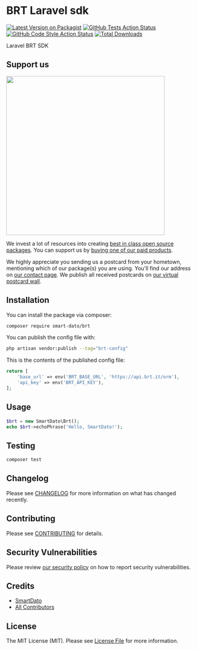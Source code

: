 # BRT Laravel sdk

[![Latest Version on Packagist](https://img.shields.io/packagist/v/smart-dato/brt.svg?style=flat-square)](https://packagist.org/packages/smart-dato/brt)
[![GitHub Tests Action Status](https://img.shields.io/github/actions/workflow/status/smart-dato/brt/run-tests.yml?branch=main&label=tests&style=flat-square)](https://github.com/smart-dato/brt/actions?query=workflow%3Arun-tests+branch%3Amain)
[![GitHub Code Style Action Status](https://img.shields.io/github/actions/workflow/status/smart-dato/brt/fix-php-code-style-issues.yml?branch=main&label=code%20style&style=flat-square)](https://github.com/smart-dato/brt/actions?query=workflow%3A"Fix+PHP+code+style+issues"+branch%3Amain)
[![Total Downloads](https://img.shields.io/packagist/dt/smart-dato/brt.svg?style=flat-square)](https://packagist.org/packages/smart-dato/brt)

Laravel BRT SDK

## Support us

[<img src="https://github-ads.s3.eu-central-1.amazonaws.com/brt.jpg?t=1" width="419px" />](https://spatie.be/github-ad-click/brt)

We invest a lot of resources into creating [best in class open source packages](https://spatie.be/open-source). You can support us by [buying one of our paid products](https://spatie.be/open-source/support-us).

We highly appreciate you sending us a postcard from your hometown, mentioning which of our package(s) you are using. You'll find our address on [our contact page](https://spatie.be/about-us). We publish all received postcards on [our virtual postcard wall](https://spatie.be/open-source/postcards).

## Installation

You can install the package via composer:

```bash
composer require smart-dato/brt
```

You can publish the config file with:

```bash
php artisan vendor:publish --tag="brt-config"
```

This is the contents of the published config file:

```php
return [
    'base_url' => env('BRT_BASE_URL', 'https://api.brt.it/orm'),
    'api_key' => env('BRT_API_KEY'),
];
```

## Usage

```php
$brt = new SmartDato\Brt();
echo $brt->echoPhrase('Hello, SmartDato!');
```

## Testing

```bash
composer test
```

## Changelog

Please see [CHANGELOG](CHANGELOG.md) for more information on what has changed recently.

## Contributing

Please see [CONTRIBUTING](CONTRIBUTING.md) for details.

## Security Vulnerabilities

Please review [our security policy](../../security/policy) on how to report security vulnerabilities.

## Credits

- [SmartDato](https://github.com/smart-dato)
- [All Contributors](../../contributors)

## License

The MIT License (MIT). Please see [License File](LICENSE.md) for more information.
